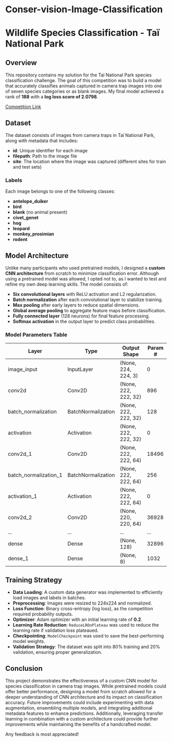 # Conser-vision-Image-Classification






# Wildlife Species Classification - Taï National Park

## Overview

This repository contains my solution for the Taï National Park species classification challenge. The goal of this competition was to build a model that accurately classifies animals captured in camera trap images into one of seven species categories or as blank images. My final model achieved a rank of **188** with a **log loss score of 2.0798**.

[Competition Link](https://www.drivendata.org/competitions/87/competition-image-classification-wildlife-conservation/)

## Dataset

The dataset consists of images from camera traps in Taï National Park, along with metadata that includes:

- **id**: Unique identifier for each image
- **filepath**: Path to the image file
- **site**: The location where the image was captured (different sites for train and test sets)

### Labels

Each image belongs to one of the following classes:

- **antelope\_duiker**
- **bird**
- **blank** (no animal present)
- **civet\_genet**
- **hog**
- **leopard**
- **monkey\_prosimian**
- **rodent**

## Model Architecture

Unlike many participants who used pretrained models, I designed a **custom CNN architecture** from scratch to minimize classification error. Although using a pretrained model was allowed, I opted not to, as I wanted to test and refine my own deep learning skills. The model consists of:

- **Six convolutional layers** with ReLU activation and L2 regularization.
- **Batch normalization** after each convolutional layer to stabilize training.
- **Max pooling** after early layers to reduce spatial dimensions.
- **Global average pooling** to aggregate feature maps before classification.
- **Fully connected layer** (128 neurons) for final feature processing.
- **Softmax activation** in the output layer to predict class probabilities.

### Model Parameters Table

| Layer                   | Type               | Output Shape         | Param # |
| ----------------------- | ------------------ | -------------------- | ------- |
| image\_input            | InputLayer         | (None, 224, 224, 3)  | 0       |
| conv2d                  | Conv2D             | (None, 222, 222, 32) | 896     |
| batch\_normalization    | BatchNormalization | (None, 222, 222, 32) | 128     |
| activation              | Activation         | (None, 222, 222, 32) | 0       |
| conv2d\_1               | Conv2D             | (None, 222, 222, 64) | 18496   |
| batch\_normalization\_1 | BatchNormalization | (None, 222, 222, 64) | 256     |
| activation\_1           | Activation         | (None, 222, 222, 64) | 0       |
| conv2d\_2               | Conv2D             | (None, 220, 220, 64) | 36928   |
| ...                     | ...                | ...                  | ...     |
| dense                   | Dense              | (None, 128)          | 32896   |
| dense\_1                | Dense              | (None, 8)            | 1032    |

## Training Strategy

- **Data Loading**: A custom data generator was implemented to efficiently load images and labels in batches.
- **Preprocessing**: Images were resized to 224x224 and normalized.
- **Loss Function**: Binary cross-entropy (log loss), as the competition required probability outputs.
- **Optimizer**: Adam optimizer with an initial learning rate of **0.2**.
- **Learning Rate Reduction**: `ReduceLROnPlateau` was used to reduce the learning rate if validation loss plateaued.
- **Checkpointing**: `ModelCheckpoint` was used to save the best-performing model weights.
- **Validation Strategy**: The dataset was split into 80% training and 20% validation, ensuring proper generalization.

## Conclusion

This project demonstrates the effectiveness of a custom CNN model for species classification in camera trap images. While pretrained models could offer better performance, designing a model from scratch allowed for a deeper understanding of CNN architecture and its impact on classification accuracy. Future improvements could include experimenting with data augmentation, ensembling multiple models, and integrating additional metadata features to enhance predictions. Additionally, leveraging transfer learning in combination with a custom architecture could provide further improvements while maintaining the benefits of a handcrafted model.

Any feedback is most appreciated!




